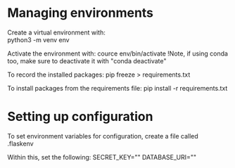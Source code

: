 # Managing environments

Create a virtual environment with:<br>
python3 -m venv env

Activate the environment with:
cource env/bin/activate
!Note, if using conda too, make sure to deactivate it with "conda deactivate"

To record the installed packages:
pip freeze > requirements.txt

To install packages from the requirements file:
pip install -r requirements.txt

# Setting up configuration

To set environment variables for configuration, create a file called<br>
.flaskenv

Within this, set the following:
SECRET_KEY="<some secret key>"
DATABASE_URI="<sqlalchemy connection string>"
